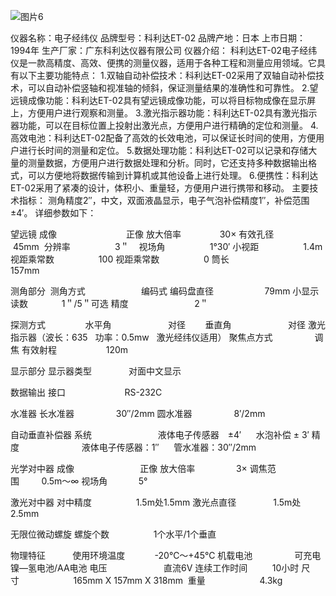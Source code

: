 ![图片6](https://github.com/user-attachments/assets/8d4be949-64da-4e0f-8a87-d33dc8e754b0)

仪器名称：电子经纬仪
品牌型号：科利达ET-02
品牌产地：日本
上市日期：1994年
生产厂家：广东科利达仪器有限公司
仪器介绍：
科利达ET-02电子经纬仪是一款高精度、高效、便携的测量仪器，适用于各种工程和测量应用领域。它具有以下主要功能特点：
   1.双轴自动补偿技术：科利达ET-02采用了双轴自动补偿技术，可以自动补偿竖轴和视准轴的倾斜，保证测量结果的准确性和可靠性。
   2.望远镜成像功能：科利达ET-02具有望远镜成像功能，可以将目标物成像在显示屏上，方便用户进行观察和测量。
   3.激光指示器功能：科利达ET-02具有激光指示器功能，可以在目标位置上投射出激光点，方便用户进行精确的定位和测量。
   4.高效电池：科利达ET-02配备了高效的长效电池，可以保证长时间的使用，方便用户进行长时间的测量和定位。
   5.数据处理功能：科利达ET-02可以记录和存储大量的测量数据，方便用户进行数据处理和分析。同时，它还支持多种数据输出格式，可以方便地将数据传输到计算机或其他设备上进行处理。
   6.便携性：科利达ET-02采用了紧凑的设计，体积小、重量轻，方便用户进行携带和移动。
主要技术指标：
   测角精度2″，中文，双面液晶显示，电子气泡补偿精度1″，补偿范围±4′。
详细参数如下：

望远镜
成像　　　　              正像
放大倍率　　　     30×
有效孔径　         45mm 
分辨率　　           3＂   
视场角　　           1°30′
小视距                  1.4m
视距乘常数                  100
视距乘常数                  0
筒长　　                     157mm

测角部分 
测角方式　　　            编码式
编码盘直径　　　          79mm
小显示读数　　　   1＂/5＂可选
精度　　　　　         2＂

探测方式　　        
水平角                       对径       
垂直角                       对径
激光指示器（波长：635   功率：0.5mw   激光经纬仪适用）
聚焦点方式                 调焦
有效射程                    120m

显示部分
显示器类型               对面中文显示

数据输出
接口                        RS-232C

水准器
长水准器                 30″/2mm
圆水准器                 8′/2mm

自动垂直补偿器
系统　　　　　　　  液体电子传感器　±4′      水泡补偿 ± 3′
精度　　　　    　　液体电子传感器：1″      管水准器：30″/2mm

光学对中器
成像　　         　　　正像
放大倍率　　　      3×
调焦范围         0.5m～∞
视场角　         5°

激光对中器
对中精度                  1.5m处1.5mm
激光点直径               1.5m处2.5mm

无限位微动螺旋
螺旋个数                  1个水平/1个垂直

物理特征          
使用环境温度            -20℃～+45℃
机载电池                 可充电镍—氢电池/AA电池
电压                       直流6V
连续工作时间          10小时
尺寸                      165mm X 157mm X 318mm 
重量                      4.3kg
